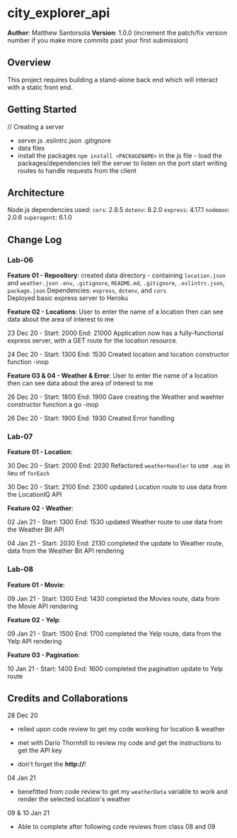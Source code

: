 # city_explorer_api

**Author**: Matthew Santorsola
**Version**: 1.0.0 (increment the patch/fix version number if you make more commits past your first submission)

## Overview

This project requires building a stand-alone back end which will interact with a static front end.

## Getting Started
<!-- What are the steps that a user must take in order to build this app on their own machine and get it running? -->

// Creating a server

- server.js .eslintrc.json .gitignore
- data files
- install the packages `npm install <PACKAGENAME>`
in the js file - load the packages/dependencies
tell the server to listen on the port
start writing routes to handle requests from the client

## Architecture

Node.js
dependencies used:
    `cors`: 2.8.5
    `dotenv`: 8.2.0
    `express`: 4.17.1
    `nodemon`: 2.0.6
    `superagent`: 6.1.0

## Change Log

### Lab-06

__Feature 01 - Repository__:
created data directory - containing `location.json` and `weather.json`
`.env`, `.gitignore`, `README.md`, `.gitignore`, `.eslintrc.json`, `package.json`
Dependencies: `express`, `dotenv`, and `cors`  
Deployed basic express server to Heroku

__Feature 02 - Locations__: User to enter the name of a location then can see data about the area of interest to me

23 Dec 20 - Start: 2000 End: 21000
Application now has a fully-functional express server, with a GET route for the location resource.

24 Dec 20 - Start: 1300 End: 1530
Created location and location constructor function -inop

__Feature 03 & 04 - Weather & Error__: User to enter the name of a location then can see data about the area of interest to me

26 Dec 20 - Start: 1800 End: 1900
Gave creating the Weather and waehter constructor function a go -inop

26 Dec 20 - Start: 1900 End: 1930
Created Error handling

### Lab-07

__Feature 01 - Location__:

30 Dec 20 - Start: 2000 End: 2030
Refactored `weatherHandler` to use `.map` in lieu of `forEach`

30 Dec 20 - Start: 2100 End: 2300
updated Location route to use data from the LocationIQ API

__Feature 02 - Weather__:

02 Jan 21 - Start: 1300 End: 1530
updated Weather route to use data from the Weather Bit API

04 Jan 21 - Start: 2030 End: 2130
completed the update to Weather route, data from the Weather Bit API rendering

### Lab-08

__Feature 01 - Movie__:

09 Jan 21 - Start: 1300 End: 1430
completed the Movies route, data from the Movie API rendering

__Feature 02 - Yelp__:

09 Jan 21 - Start: 1500 End: 1700
completed the Yelp route, data from the Yelp API rendering

__Feature 03 - Pagination__:

10 Jan 21 - Start: 1400 End: 1600
completed the pagination update to Yelp route

## Credits and Collaborations

28 Dec 20

- relied upon code review to get my code working for location & weather
- met with Dario Thornhill to review my code and get the instructions to get the API key

- don't forget the **http://**!

04 Jan 21

- benefitted from code review to get my `weatherData` variable to work and render the selected location's weather

09 & 10 Jan 21

- Able to complete after following code reviews from class 08 and 09
